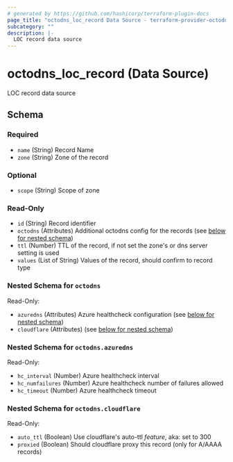```yaml
---
# generated by https://github.com/hashicorp/terraform-plugin-docs
page_title: "octodns_loc_record Data Source - terraform-provider-octodns"
subcategory: ""
description: |-
  LOC record data source
---
```


# octodns_loc_record (Data Source)

LOC record data source



<!-- schema generated by tfplugindocs -->
## Schema

### Required

- `name` (String) Record Name
- `zone` (String) Zone of the record

### Optional

- `scope` (String) Scope of zone

### Read-Only

- `id` (String) Record identifier
- `octodns` (Attributes) Additional octodns config for the records (see [below for nested schema](#nestedatt--octodns))
- `ttl` (Number) TTL of the record, if not set the zone's or dns server setting is used
- `values` (List of String) Values of the record, should confirm to record type

<a id="nestedatt--octodns"></a>
### Nested Schema for `octodns`

Read-Only:

- `azuredns` (Attributes) Azure healthcheck configuration (see [below for nested schema](#nestedatt--octodns--azuredns))
- `cloudflare` (Attributes) (see [below for nested schema](#nestedatt--octodns--cloudflare))

<a id="nestedatt--octodns--azuredns"></a>
### Nested Schema for `octodns.azuredns`

Read-Only:

- `hc_interval` (Number) Azure healthcheck interval
- `hc_numfailures` (Number) Azure healthcheck number of failures allowed
- `hc_timeout` (Number) Azure healthcheck timeout


<a id="nestedatt--octodns--cloudflare"></a>
### Nested Schema for `octodns.cloudflare`

Read-Only:

- `auto_ttl` (Boolean) Use cloudflare's auto-ttl *feature*, aka: set to 300
- `proxied` (Boolean) Should cloudflare proxy this record (only for A/AAAA records)
